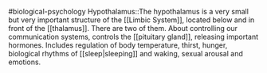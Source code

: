 #biological-psychology 
Hypothalamus::The hypothalamus is a very small but very important structure of the [[Limbic System]], located below and in front of the [[thalamus]]. There are two of them. About controlling our communication systems, controls the [[pituitary gland]], releasing important hormones. Includes regulation of body temperature, thirst, hunger, biological rhythms of [[sleep|sleeping]] and waking, sexual arousal and emotions.
<!--SR:!2023-12-21,3,250-->